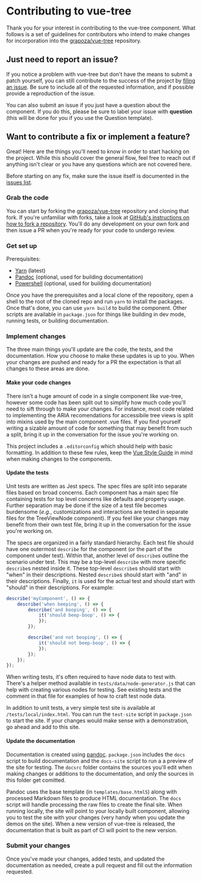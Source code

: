 # Contributing to vue-tree

Thank you for your interest in contributing to the vue-tree component. What follows is a set of guidelines for contributors who intend to make changes for incorporation into the [grapoza/vue-tree](https://github.com/grapoza/vue-tree) repository.

## Just need to report an issue?

If you notice a problem with vue-tree but don't have the means to submit a patch yourself, you can still contribute to the success of the project by [filing an issue](https://github.com/grapoza/vue-tree/issues). Be sure to include all of the requested information, and if possible provide a reproduction of the issue.

You can also submit an issue if you just have a question about the component. If you do this, please be sure to label your issue with **question** (this will be done for you if you use the Question template).

## Want to contribute a fix or implement a feature?

Great! Here are the things you'll need to know in order to start hacking on the project. While this should cover the general flow, feel free to reach out if anything isn't clear or  you have any questions which are not covered here.

Before starting on any fix, make sure the issue itself is documented in the [issues list](https://github.com/grapoza/vue-tree/issues).

### Grab the code

You can start by forking the [grapoza/vue-tree](https://github.com/grapoza/vue-tree) repository and cloning that fork. If you're unfamiliar with forks, take a look at [GitHub's instructions on how to fork a repository](https://help.github.com/articles/fork-a-repo/). You'll do any development on your own fork and then issue a PR when you're ready for your code to undergo review.

### Get set up

Prerequisites:

- [Yarn](https://yarnpkg.com/) (latest)
- [Pandoc](https://pandoc.org/) (optional, used for building documentation)
- [Powershell](https://docs.microsoft.com/en-us/powershell/scripting/overview) (optional, used for building documentation)

Once you have the prerequisites and a local clone of the repository, open a shell to the root of the cloned repo and run `yarn` to install the packages. Once that's done, you can use `yarn build` to build the component. Other scripts are available in `package.json` for things like building in dev mode, running tests, or building documentation.

### Implement changes

The three main things you'll update are the code, the tests, and the documentation. How you choose to make these updates is up to you. When your changes are pushed and ready for a PR the expectation is that all changes to these areas are done.

#### Make your code changes

There isn't a huge amount of code in a single component like vue-tree, however some code has been split out to simplify how much code you'll need to sift through to make your changes. For instance, most code related to implementing the ARIA recomendations for accessibile tree views is split into mixins used by the main component .vue files. If you find yourself writing a sizable amount of code for something that may benefit from such a split, bring it up in the conversation for the issue you're working on.

This project includes a `.editorconfig` which should help with basic formatting. In addition to these few rules, keep the [Vue Style Guide](https://vuejs.org/v2/style-guide/) in mind when making changes to the components.

#### Update the tests

Unit tests are written as Jest specs. The spec files are split into separate files based on broad concerns. Each component has a main spec file containing tests for top level concerns like defaults and property usage. Further separation may be done if the size of a test file becomes burdensome (_e.g._, customizations and interactions are tested in separate files for the TreeViewNode component). If you feel like your changes may benefit from their own test file, bring it up in the conversation for the issue you're working on.

The specs are organized in a fairly standard hierarchy. Each test file should have one outermost `describe` for the component (or the part of the component under test). Within that, another level of `describe`s outline the scenario under test. This may be a top-level `describe` with more specific `describe`s nested inside it. These top-level `describe`s should start with "when" in their descriptions. Nested `describe`s should start with "and" in their descriptions. Finally, `it` is used for the actual test and should start with "should" in their descriptions. For example:

```javascript
describe('myComponent', () => {
    describe('when beeping', () => {
        describe('and booping', () => {
            it('should beep-boop', () => {
            });
        });

        describe('and not booping', () => {
            it('should not beep-boop', () => {
            });
        });
    });
});
```

When writing tests, it's often required to have node data to test with. There's a helper method available in `tests/data/node-generator.js` that can help with creating various nodes for testing. See existing tests and the comment in that file for examples of how to craft test node data.

In addition to unit tests, a very simple test site is available at `/tests/local/index.html`. You can run the `test-site` script in `package.json` to start the site. If your changes would make sense with a demonstration, go ahead and add to this site.

#### Update the documentation

Documentation is created using [pandoc](https://pandoc.org/). `package.json` includes the `docs` script to build documentation and the `docs-site` script to run a a preview of the site for testing. The `docsrc` folder contains the sources you'll edit when making changes or additions to the documentation, and only the sources in this folder get comitted.

Pandoc uses the base template (in `templates/base.html5`) along with processed Markdown files to produce HTML documentation. The `docs` script will handle processing the raw files to create the final site. When running locally, the site will point to your locally built component, allowing you to test the site with your changes (very handy when you update the demos on the site). When a new version of vue-tree is released, the documentation that is built as part of CI will point to the new version.

### Submit your changes

Once you've made your changes, added tests, and updated the documentation as needed, create a pull request and fill out the information requested.
